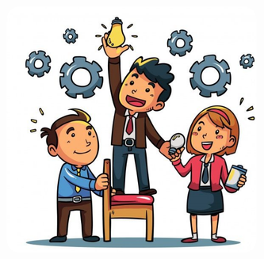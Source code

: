 <div style="display: flex; justify-content: center;">
    <img src="./imagenes/portadaa.png" style="border-radius: 25px; width: 100%;">
</div> 
  
<br>

